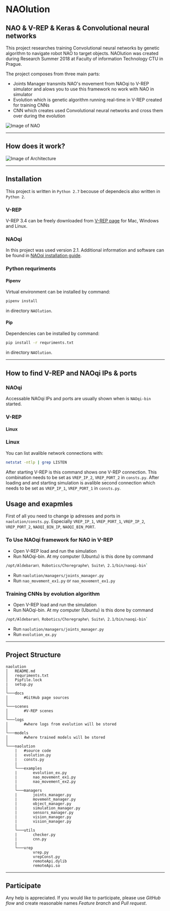 # NAOlution 
## NAO & V-REP & Keras & Convolutional neural networks
This project researches training Convolutional neural networks by genetic algorithm to navigate robot NAO to target objects. NAOlution was created during Research Summer 2018 at Faculty of information Technology CTU in Prague.

The project composes from three main parts:
 - Joints Manager transmits NAO's movement from NAOqi to V-REP simulator and alows you to use this framework no work with NAO in simulator
 - Evolution which is genetic algorithm running real-time in V-REP created for training CNNs
 - CNN which creates used Convolutional neural networks and cross them over during the evolution

![Image of NAO](https://raw.githubusercontent.com/kostelansky17/NAOlution/master/images/nao.png)

---

## How does it work?
![Image of Architecture](https://raw.githubusercontent.com/kostelansky17/NAOlution/master/images/architecture.png)

---

## Installation
This project is written in `Python 2.7` becouse of dependecis also written in `Python 2`. 

### V-REP
V-REP 3.4 can be freely downloaded from [V-REP page](http://www.coppeliarobotics.com/previousversions.html) for Mac, Windows and Linux.

### NAOqi
In this project was used version 2.1. Additional information and software can be found in [NAOqi installation guide](http://doc.aldebaran.com/2-1/dev/python/install_guide.html).

### Python requriments
#### Pipenv
Virtual environment can be installed by command:
```bash 
pipenv install
``` 
in directory `NAOlution`.

#### Pip
Dependencies can be installed by command:
```bash 
pip install -r requriments.txt
``` 
in directory `NAOlution`.

---

## How to find V-REP and NAOqi IPs & ports
### NAOqi
Accessable NAOqi IPs and ports are usually shown when is `NAOqi-bin` started.

### V-REP
#### Linux
### Linux
You can list avalible network connections with:
```bash
netstat -ntlp | grep LISTEN
```
After starting V-REP is this command shows one V-REP connection. This combination needs to be set as `VREP_IP_2`, `VREP_PORT_2` in `consts.py`. After loading and and starting simulation is avalible second connection which needs to be set as `VREP_IP_1`, `VREP_PORT_1` in `consts.py`.

## Usage and exapmles
First of all you need to change ip adresses and ports in `naolution/consts.py`. Especially `VREP_IP_1`, `VREP_PORT_1`, `VREP_IP_2`, `VREP_PORT_2`, `NAOQI_BIN_IP`, `NAOQI_BIN_PORT`.

### To Use NAOqi framework for NAO in V-REP
 - Open V-REP load and run the simulation
  - Run NAOqi-bin. At my computer (Ubuntu) is this done by command 
```bash
/opt/Aldebaran\ Robotics/Choregraphe\ Suite\ 2.1/bin/naoqi-bin`
```
 - Run `naolution/managers/joints_manager.py`
 - Run `nao_movement_ex1.py` or `nao_movement_ex1.py`

### Training CNNs by evolution algorithm
 - Open V-REP load and run the simulation
 - Run NAOqi-bin. At my computer (Ubuntu) is this done by command 
```bash
/opt/Aldebaran\ Robotics/Choregraphe\ Suite\ 2.1/bin/naoqi-bin`
```
 - Run `naolution/managers/joints_manager.py`
 - Run `evolution_ex.py`

---

## Project Structure
```
naolution
│   README.md
│   requriments.txt    
│   Pipfile.lock
|   setup.py
│
└───docs
│       #GitHub page sources
│
└───scenes
│       #V-REP scenes
│
└───logs
│       #where logs from evolution will be stored
│
└───models
│       #where trained models will be stored
│
└───naolution
    |   #source code
    |   evolution.py
    |   consts.py
    |
    └───examples
    |       evolution_ex.py
    |       nao_movement_ex1.py
    |       nao_movement_ex2.py
    |
    └───managers
    |       joints_manager.py
    |       movement_manager.py
    |       object_manager.py
    |       simulation_manager.py
    |       sensors_manager.py
    |       vision_manager.py
    |       vision_manager.py
    |
    └───utils
    |       checker.py
    |       cnn.py
    |
    └───vrep
            vrep.py
            vrepConst.py
            remoteApi.dylib
            remoteApi.so     

```

---

## Participate
Any help is appreciated. If you would like to participate, please use *GitHub flow* and create reasonable names *Feature branch* and *Pull request*. 
